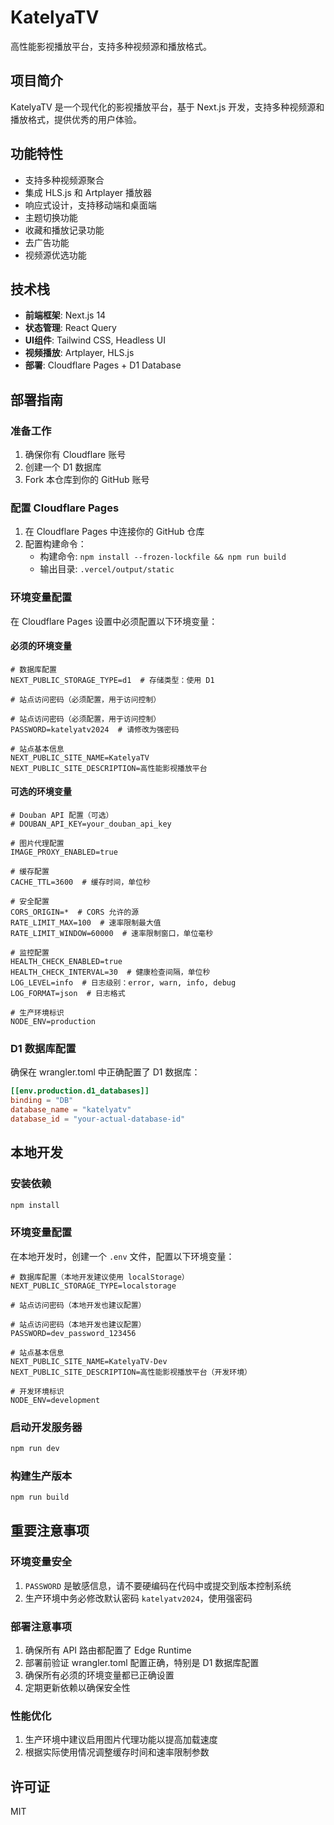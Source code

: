 # KatelyaTV

高性能影视播放平台，支持多种视频源和播放格式。

## 项目简介

KatelyaTV 是一个现代化的影视播放平台，基于 Next.js 开发，支持多种视频源和播放格式，提供优秀的用户体验。

## 功能特性

- 支持多种视频源聚合
- 集成 HLS.js 和 Artplayer 播放器
- 响应式设计，支持移动端和桌面端
- 主题切换功能
- 收藏和播放记录功能
- 去广告功能
- 视频源优选功能

## 技术栈

- **前端框架**: Next.js 14
- **状态管理**: React Query
- **UI组件**: Tailwind CSS, Headless UI
- **视频播放**: Artplayer, HLS.js
- **部署**: Cloudflare Pages + D1 Database

## 部署指南

### 准备工作

1. 确保你有 Cloudflare 账号
2. 创建一个 D1 数据库
3. Fork 本仓库到你的 GitHub 账号

### 配置 Cloudflare Pages

1. 在 Cloudflare Pages 中连接你的 GitHub 仓库
2. 配置构建命令：
   - 构建命令: `npm install --frozen-lockfile && npm run build`
   - 输出目录: `.vercel/output/static`

### 环境变量配置

在 Cloudflare Pages 设置中必须配置以下环境变量：

#### 必须的环境变量

```
# 数据库配置
NEXT_PUBLIC_STORAGE_TYPE=d1  # 存储类型：使用 D1

# 站点访问密码（必须配置，用于访问控制）

# 站点访问密码（必须配置，用于访问控制）
PASSWORD=katelyatv2024  # 请修改为强密码

# 站点基本信息
NEXT_PUBLIC_SITE_NAME=KatelyaTV
NEXT_PUBLIC_SITE_DESCRIPTION=高性能影视播放平台
```

#### 可选的环境变量

```
# Douban API 配置（可选）
# DOUBAN_API_KEY=your_douban_api_key

# 图片代理配置
IMAGE_PROXY_ENABLED=true

# 缓存配置
CACHE_TTL=3600  # 缓存时间，单位秒

# 安全配置
CORS_ORIGIN=*  # CORS 允许的源
RATE_LIMIT_MAX=100  # 速率限制最大值
RATE_LIMIT_WINDOW=60000  # 速率限制窗口，单位毫秒

# 监控配置
HEALTH_CHECK_ENABLED=true
HEALTH_CHECK_INTERVAL=30  # 健康检查间隔，单位秒
LOG_LEVEL=info  # 日志级别：error, warn, info, debug
LOG_FORMAT=json  # 日志格式

# 生产环境标识
NODE_ENV=production
```

### D1 数据库配置

确保在 wrangler.toml 中正确配置了 D1 数据库：

```toml
[[env.production.d1_databases]]
binding = "DB"
database_name = "katelyatv"
database_id = "your-actual-database-id"
```

## 本地开发

### 安装依赖

```bash
npm install
```

### 环境变量配置

在本地开发时，创建一个 `.env` 文件，配置以下环境变量：

```
# 数据库配置（本地开发建议使用 localStorage）
NEXT_PUBLIC_STORAGE_TYPE=localstorage

# 站点访问密码（本地开发也建议配置）

# 站点访问密码（本地开发也建议配置）
PASSWORD=dev_password_123456

# 站点基本信息
NEXT_PUBLIC_SITE_NAME=KatelyaTV-Dev
NEXT_PUBLIC_SITE_DESCRIPTION=高性能影视播放平台（开发环境）

# 开发环境标识
NODE_ENV=development
```

### 启动开发服务器

```bash
npm run dev
```

### 构建生产版本

```bash
npm run build
```

## 重要注意事项

### 环境变量安全
1. `PASSWORD` 是敏感信息，请不要硬编码在代码中或提交到版本控制系统
2. 生产环境中务必修改默认密码 `katelyatv2024`，使用强密码

### 部署注意事项
1. 确保所有 API 路由都配置了 Edge Runtime
2. 部署前验证 wrangler.toml 配置正确，特别是 D1 数据库配置
3. 确保所有必须的环境变量都已正确设置
4. 定期更新依赖以确保安全性

### 性能优化
1. 生产环境中建议启用图片代理功能以提高加载速度
2. 根据实际使用情况调整缓存时间和速率限制参数

## 许可证

MIT